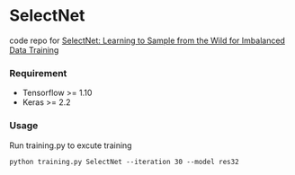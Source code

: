 # SelectNet
code repo for [SelectNet: Learning to Sample from the Wild for Imbalanced Data Training](https://arxiv.org/abs/1905.09872)

### Requirement
* Tensorflow >= 1.10
* Keras >= 2.2

### Usage
Run training.py to excute training

```
python training.py SelectNet --iteration 30 --model res32
```

